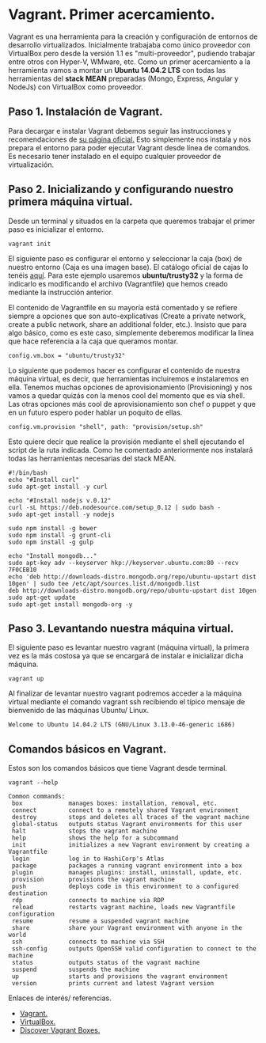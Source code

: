 # Vagrant. Primer acercamiento.
Vagrant es una herramienta para la creación y configuración de entornos de desarrollo virtualizados. Inicialmente trabajaba como único proveedor con VirtualBox pero desde la versión 1.1 es "multi-proveedor", pudiendo trabajar entre otros con Hyper-V, WMware, etc.
Como un primer acercamiento a la herramienta vamos a montar un **Ubuntu 14.04.2 LTS** con todas las herramientas del **stack MEAN** preparadas (Mongo, Express, Angular y NodeJs) con VirtualBox como proveedor.

## Paso 1. Instalación de Vagrant.  ##
Para decargar e instalar Vagrant debemos seguir las instrucciones y recomendaciones de [su página oficial.](http://www.vagrantup.com/downloads.html)
Esto simplemente nos instala y nos prepara el entorno para poder ejecutar Vagrant desde línea de comandos.
Es necesario tener instalado en el equipo cualquier proveedor de virtualización. 
 
## Paso 2. Inicializando y configurando nuestro primera máquina virtual. ##
Desde un terminal y situados en la carpeta que queremos trabajar el primer paso es inicializar el entorno.

    vagrant init

El siguiente paso es configurar el entorno y seleccionar la caja (box) de nuestro entorno (Caja es una imagen base). El catálogo oficial de cajas lo tenéis [aquí](https://atlas.hashicorp.com/boxes/search). Para este ejemplo usaremos **ubuntu/trusty32** y la forma de indicarlo es modificando el archivo (Vagrantfile) que hemos creado mediante la instrucción anterior.

El contenido de Vagrantfile en su mayoría está comentado y se refiere siempre a opciones que son auto-explicativas (Create a private network, create a public network, share an additional folder, etc.). Insisto que para algo básico, como es este caso, simplemente deberemos modificar la línea que hace referencia a la caja que queramos montar.

    config.vm.box = "ubuntu/trusty32"

Lo siguiente que podemos hacer es configurar el contenido de nuestra máquina virtual, es decir, que herramientas incluiremos e instalaremos en ella. Tenemos muchas opciones de aprovisionamiento (Provisioning) y nos vamos a quedar quizás con la menos cool del momento que es vía shell. Las otras opciones más cool de aprovisionamiento son chef o puppet y que en un futuro espero poder hablar un poquito de ellas.

    config.vm.provision "shell", path: "provision/setup.sh"

Esto quiere decir que realice la provisión mediante el shell ejecutando el script de la ruta indicada. Como he comentado anteriormente nos instalará todas las herramientas necesarias del stack MEAN.

    #!/bin/bash    
    echo "#Install curl"
    sudo apt-get install -y curl
    
    echo "#Install nodejs v.0.12"
    curl -sL https://deb.nodesource.com/setup_0.12 | sudo bash -
    sudo apt-get install -y nodejs
    
    sudo npm install -g bower
    sudo npm install -g grunt-cli
    sudo npm install -g gulp
    
    echo "Install mongodb..."
    sudo apt-key adv --keyserver hkp://keyserver.ubuntu.com:80 --recv 7F0CEB10
    echo 'deb http://downloads-distro.mongodb.org/repo/ubuntu-upstart dist 10gen' | sudo tee /etc/apt/sources.list.d/mongodb.list
    deb http://downloads-distro.mongodb.org/repo/ubuntu-upstart dist 10gen
    sudo apt-get update
    sudo apt-get install mongodb-org -y

## Paso 3. Levantando nuestra máquina virtual. ##

El siguiente paso es levantar nuestro vagrant (máquina virtual), la primera vez es la más  costosa ya que se encargará de instalar e inicializar dicha máquina. 

    vagrant up
Al finalizar de levantar nuestro vagrant podremos acceder a la máquina virtual mediante el comando vagrant ssh recibiendo el típico mensaje de bienvenido de las máquinas Ubuntu/ Linux.

    Welcome to Ubuntu 14.04.2 LTS (GNU/Linux 3.13.0-46-generic i686)

## Comandos básicos en Vagrant. ##

Estos son los comandos básicos que tiene Vagrant desde terminal.

    vagrant --help

    Common commands:
     box             manages boxes: installation, removal, etc.
     connect         connect to a remotely shared Vagrant environment
     destroy         stops and deletes all traces of the vagrant machine
     global-status   outputs status Vagrant environments for this user
     halt            stops the vagrant machine
     help            shows the help for a subcommand
     init            initializes a new Vagrant environment by creating a Vagrantfile
     login           log in to HashiCorp's Atlas
     package         packages a running vagrant environment into a box
     plugin          manages plugins: install, uninstall, update, etc.
     provision       provisions the vagrant machine
     push            deploys code in this environment to a configured destination   
     rdp             connects to machine via RDP
     reload          restarts vagrant machine, loads new Vagrantfile configuration  
     resume          resume a suspended vagrant machine
     share           share your Vagrant environment with anyone in the world
     ssh             connects to machine via SSH
     ssh-config      outputs OpenSSH valid configuration to connect to the machine  
     status          outputs status of the vagrant machine
     suspend         suspends the machine
     up              starts and provisions the vagrant environment
     version         prints current and latest Vagrant version 

Enlaces de interés/ referencias.

- [Vagrant.](https://www.vagrantup.com/)
- [VirtualBox.](https://www.virtualbox.org/)
- [Discover Vagrant Boxes.](https://atlas.hashicorp.com/boxes/search?utm_source=vagrantcloud.com&vagrantcloud=1)
